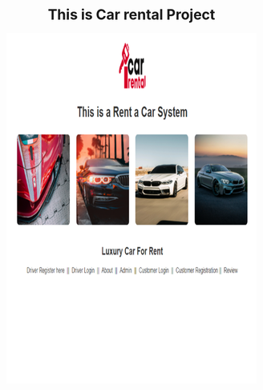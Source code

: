 <center>
<h1> This is Car rental Project  </h1>
  <a href="https://github.com/seaim76/img/blob/main/img/1.png"><img src="https://raw.githubusercontent.com/seaim76/img/main/img/1.png" alt="HTML tutorial" style="width:500px;height:700px;"></a>
   <a href="[https://github.com/seaim76/img/blob/main/img/1.png](https://github.com/seaim76/img/blob/main/img/2.png)"></a>

</center>

